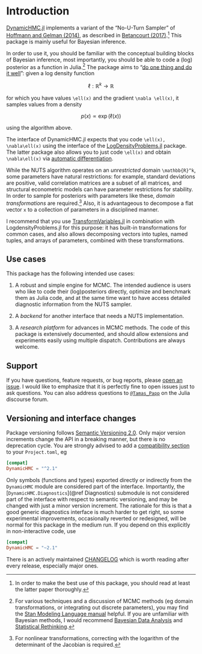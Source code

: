 # Introduction

[DynamicHMC.jl](https://github.com/tpapp/DynamicHMC.jl/) implements a variant of the “No-U-Turn Sampler” of [Hoffmann and Gelman (2014)](https://arxiv.org/abs/1111.4246), as described in [Betancourt (2017)](https://arxiv.org/abs/1701.02434).[^1] This package is mainly useful for Bayesian inference.

[^1]: In order to make the best use of this package, you should read at least the latter paper thoroughly.

In order to use it, you should be familiar with the conceptual building blocks of Bayesian inference, most importantly, you should be able to code a (log) posterior as a function in Julia.[^2] The package aims to “[do one thing and do it well](https://en.wikipedia.org/wiki/Unix_philosophy#Do_One_Thing_and_Do_It_Well)”: given a log density function

```math
\ell: \mathbb{R}^k \to \mathbb{R}
```

for which you have values ``\ell(x)`` and the gradient ``\nabla \ell(x)``, it samples values from a density

```math
p(x) \propto \exp(\ell(x))
```

using the algorithm above.

[^2]: For various techniques and a discussion of MCMC methods (eg domain transformations, or integrating out discrete parameters), you may find the [Stan Modeling Language manual](http://mc-stan.org/users/documentation/index.html) helpful. If you are unfamiliar with Bayesian methods, I would recommend [Bayesian Data Analysis](http://www.stat.columbia.edu/~gelman/book/) and [Statistical Rethinking](https://xcelab.net/rm/statistical-rethinking/).

The interface of DynamicHMC.jl expects that you code ``\ell(x), \nabla\ell(x)`` using the interface of the [LogDensityProblems.jl](https://github.com/tpapp/LogDensityProblems.jl) package. The latter package also allows you to just code ``\ell(x)`` and obtain ``\nabla\ell(x)`` via [automatic differentiation](https://en.wikipedia.org/wiki/Automatic_differentiation).

While the NUTS algorithm operates on an *unrestricted* domain ``\mathbb{R}^k``, some parameters have natural restrictions: for example, standard deviations are positive, valid correlation matrices are a subset of all matrices, and structural econometric models can have parameter restrictions for stability. In order to sample for posteriors with parameters like these, *domain transformations* are required.[^3] Also, it is advantageous to decompose a flat vector `x` to a collection of parameters in a disciplined manner.

[^3]: For nonlinear transformations, correcting with the logarithm of the determinant of the Jacobian is required.

I recommend that you use [TransformVariables.jl](https://github.com/tpapp/TransformVariables.jl) in combination with LogdensityProblems.jl for this purpose: it has built-in transformations for common cases, and also allows decomposing vectors into tuples, named tuples, and arrays of parameters, combined with these transformations.

## Use cases

This package has the following intended use cases:

1. A robust and simple engine for MCMC. The intended audience is users who like to code their (log)posteriors directly, optimize and benchmark them as Julia code, and at the same time want to have access detailed diagnostic information from the NUTS sampler.

2. A *backend* for another interface that needs a NUTS implementation.

3. A *research platform* for advances in MCMC methods. The code of this package is extensively documented, and should allow extensions and experiments easily using multiple dispatch. Contributions are always welcome.

## Support

If you have questions, feature requests, or bug reports, please [open an issue](https://github.com/tpapp/DynamicHMC.jl/issues/new). I would like to emphasize that it is perfectly fine to open issues just to ask questions. You can also address questions to [`@Tamas_Papp`](https://discourse.julialang.org/u/Tamas_Papp) on the Julia discourse forum.

## Versioning and interface changes

Package versioning follows [Semantic Versioning 2.0](https://semver.org/). Only major version increments change the API in a breaking manner, but there is no deprecation cycle. You are strongly advised to add a [compatibility section](https://julialang.github.io/Pkg.jl/dev/compatibility/) to your `Project.toml`, eg

```toml
[compat]
DynamicHMC = "^2.1"
```

Only symbols (functions and types) exported directly or indirectly from the `DynamicHMC` module are considered part of the interface. Importantly, the [`DynamicHMC.Diagnostics`](@ref Diagnostics) submodule is not considered part of the interface with respect to semantic versioning, and may be changed with just a minor version increment. The rationale for this is that a good generic diagnostics interface is much harder to get right, so some experimental improvements, occasionally reverted or redesigned, will be normal for this package in the medium run. If you depend on this explicitly in non-interactive code, use

```toml
[compat]
DynamicHMC = "~2.1"
```

There is an actively maintained [CHANGELOG](https://github.com/tpapp/DynamicHMC.jl/blob/master/CHANGELOG.md) which is worth reading after every release, especially major ones.
